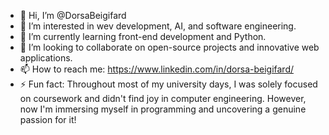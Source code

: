 - 👋 Hi, I’m @DorsaBeigifard
- 👀 I’m interested in wev development, AI, and software engineering.
- 🌱 I’m currently learning front-end development and Python.
- 💞️ I’m looking to collaborate on open-source projects and innovative web applications.
- 📫 How to reach me: https://www.linkedin.com/in/dorsa-beigifard/
- ⚡ Fun fact: Throughout most of my university days, I was solely focused on coursework and didn't find joy in computer engineering.
              However, now I'm immersing myself in programming and uncovering a genuine passion for it!

<!---
DorsaBeigifard/DorsaBeigifard is a ✨ special ✨ repository because its `README.md` (this file) appears on your GitHub profile.
You can click the Preview link to take a look at your changes.
--->
